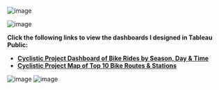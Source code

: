 ![image](https://user-images.githubusercontent.com/110440545/185351124-a89a0cde-1958-46dd-90aa-32007ee929a3.png)

![image](https://user-images.githubusercontent.com/110440545/185726611-ae6fff42-a2dd-4b81-8ea5-292e148897d8.png)

 **Click the following links to view the dashboards I designed in Tableau Public:**
* **[Cyclistic Project Dashboard of Bike Rides by Season, Day & Time](https://public.tableau.com/views/CyclisticProjectDashboardofBikeRidesbySeasonDayTime/DashboardRidesbyMonthDayTime?:language=en-US&:display_count=n&:origin=viz_share_link)**
* **[Cyclistic Project Map of Top 10 Bike Routes & Stations](https://public.tableau.com/views/CyclisticProjectMapofTop10BikeRoutesStations/DashboardMap?:language=en-US&:display_count=n&:origin=viz_share_link)**

![image](https://user-images.githubusercontent.com/110440545/185726991-c25112a3-2eb0-4afe-a399-3ab0485505fa.png)
![image](https://user-images.githubusercontent.com/110440545/185727073-ed92d03e-7140-4304-9d28-0c7a215b6d1e.png)


